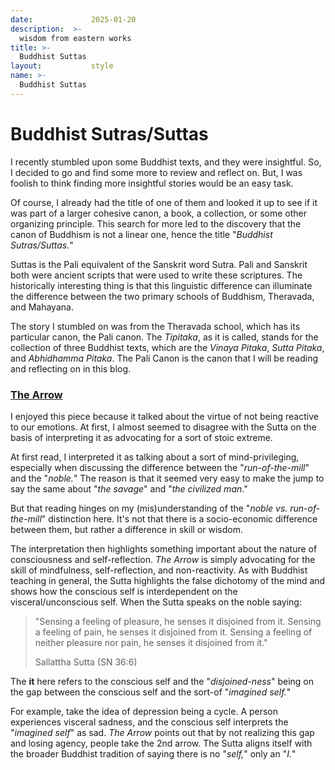 ```yaml
---
date:             2025-01-20
description:  >-
  wisdom from eastern works
title: >-
  Buddhist Suttas
layout:           style
name: >-
  Buddhist Suttas
---
```


# Buddhist Sutras/Suttas

I recently stumbled upon some Buddhist texts, and they were insightful. So, I decided to go and find some more to review and reflect on. But, I was foolish to think finding more insightful stories would be an easy task. 

Of course, I already had the title of one of them and looked it up to see if it was part of a larger cohesive canon, a book, a collection, or some other organizing principle. This search for more led to the discovery that the canon of Buddhism is not a linear one, hence the title "*Buddhist Sutras/Suttas.*"

Suttas is the Pali equivalent of the Sanskrit word Sutra. Pali and Sanskrit both were ancient scripts that were used to write these scriptures. The historically interesting thing is that this linguistic difference can illuminate the difference between the two primary schools of Buddhism, Theravada, and Mahayana.

The story I stumbled on was from the Theravada school, which has its particular canon, the Pali canon. The *Tipitaka*, as it is called, stands for the collection of three Buddhist texts, which are the *Vinaya Pitaka*, *Sutta Pitaka*, and *Abhidhamma Pitaka*. The Pali Canon is the canon that I will be reading and reflecting on in this blog.

### [The Arrow](https://www.dhammatalks.org/suttas/SN/SN36_6.html)

I enjoyed this piece because it talked about the virtue of not being reactive to our emotions. At first, I almost seemed to disagree with the Sutta on the basis of interpreting it as advocating for a sort of stoic extreme. 

At first read, I interpreted it as talking about a sort of mind-privileging, especially when discussing the difference between the "*run-of-the-mill*" and the "*noble.*" The reason is that it seemed very easy to make the jump to say the same about "*the savage*" and "*the civilized man*."
 
But that reading hinges on my (mis)understanding of the "*noble vs. run-of-the-mill*" distinction here. It's not that there is a socio-economic difference between them, but rather a difference in skill or wisdom.

The interpretation then highlights something important about the nature of consciousness and self-reflection. *The Arrow* is simply advocating for the skill of mindfulness, self-reflection, and non-reactivity. As with Buddhist teaching in general, the Sutta highlights the false dichotomy of the mind and shows how the conscious self is interdependent on the visceral/unconscious self. When the Sutta speaks on the noble saying:

> "Sensing a feeling of pleasure, he senses it disjoined from it. Sensing a feeling of pain, he senses it disjoined from it. Sensing a feeling of neither pleasure nor pain, he senses it disjoined from it."
> <figcaption class="blockquote-footer">Sallattha Sutta (SN 36:6)</figcaption>

The **it** here refers to the conscious self and the "*disjoined-ness*" being on the gap between the conscious self and the sort-of "*imagined self.*"

For example, take the idea of depression being a cycle. A person experiences visceral sadness, and the conscious self interprets the "*imagined self*" as sad. *The Arrow* points out that by not realizing this gap and losing agency, people take the 2nd arrow. The Sutta aligns itself with the broader Buddhist tradition of saying there is no "*self,*" only an "*I.*"
